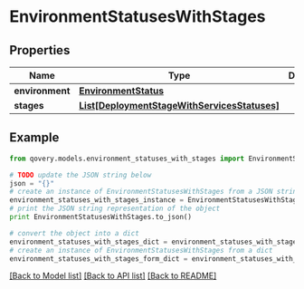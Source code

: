 # EnvironmentStatusesWithStages


## Properties
Name | Type | Description | Notes
------------ | ------------- | ------------- | -------------
**environment** | [**EnvironmentStatus**](EnvironmentStatus.md) |  | [optional] 
**stages** | [**List[DeploymentStageWithServicesStatuses]**](DeploymentStageWithServicesStatuses.md) |  | [optional] 

## Example

```python
from qovery.models.environment_statuses_with_stages import EnvironmentStatusesWithStages

# TODO update the JSON string below
json = "{}"
# create an instance of EnvironmentStatusesWithStages from a JSON string
environment_statuses_with_stages_instance = EnvironmentStatusesWithStages.from_json(json)
# print the JSON string representation of the object
print EnvironmentStatusesWithStages.to_json()

# convert the object into a dict
environment_statuses_with_stages_dict = environment_statuses_with_stages_instance.to_dict()
# create an instance of EnvironmentStatusesWithStages from a dict
environment_statuses_with_stages_form_dict = environment_statuses_with_stages.from_dict(environment_statuses_with_stages_dict)
```
[[Back to Model list]](../README.md#documentation-for-models) [[Back to API list]](../README.md#documentation-for-api-endpoints) [[Back to README]](../README.md)


